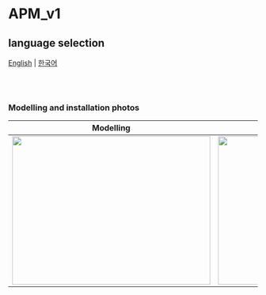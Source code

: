# APM_v1
## language selection

[English](README_EN.md) | [한국어](README.md)

<br><br>

### Modelling and installation photos
<div align="center">
  
  | Modelling | installation |
  |:---:|:---:|
  | <img src="https://github.com/user-attachments/assets/16247e7f-1541-47be-a514-2af5a8bb7449" width="400px" height="300px"> | <img src="https://github.com/user-attachments/assets/54e6a5d6-ec62-4971-b192-cef102818fc4" width="400px" height="300px"> |
</div>
